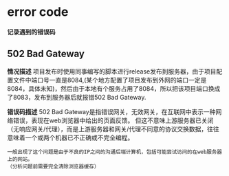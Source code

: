 # error code

**记录遇到的错误码**

## 502 Bad Gateway

**情况描述**
项目发布时使用同事编写的脚本进行release发布到服务器，由于项目配置文件中端口号一直是8084,(某个地方配置了项目发布到外网的端口一定是8084，具体未知)，然后由于本地有个服务占用了8084，所以把该项目端口换成了8083，发布到服务器后就报错502 Bad Gateway.

**错误码描述**
502 Bad Gateway是指错误网关，无效网关，在互联网中表示一种网络错误，表现在web浏览器中给出的页面反馈。
但这不意味上游服务器已关闭（无响应网关/代理），而是上游服务器和网关/代理不同意的协议交换数据，往往意味着一个或两个机器已不正确或不完全编程。

```
一般出现了这个问题是由于不良的IP之间的沟通后端计算机，包括可能尝试访问的在web服务器上的网站。
（分析问题前需要完全清除浏览器缓存）
```



